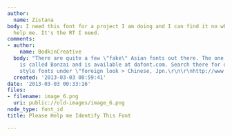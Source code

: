 ```yaml
---
author:
  name: Zistana
body: I need this font for a project I am doing and I can find it no where. Please
  help me. It's the RT I need.
comments:
- author:
    name: BodkinCreative
  body: "There are quite a few \"fake\" Asian fonts out there. The one from your sample
    is called Bonzai and is available at dafont.com. Search there for other Asian
    style fonts under \"foreign look > Chinese, Jpn.\r\n\r\nhttp://www.dafont.com/bonzai.font"
  created: '2013-03-03 00:59:41'
date: '2013-03-03 00:33:16'
files:
- filename: image_6.png
  uri: public://old-images/image_6.png
node_type: font_id
title: Please Help me Identify This Font

---
```

